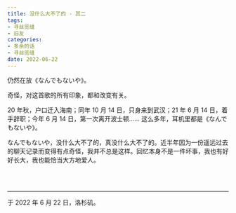 ```yaml
---
title: 没什么大不了的 - 其二
tags:
- 寻丝觅缝
- 旧友
categories:
- 多余的话
- 寻丝觅缝
date: 2022-06-22
---
```


仍然在放《なんでもないや》。

奇怪，对这首歌的所有印象，都和改变有关。

20 年秋，户口迁入海南；同年 10 月 14 日，只身来到武汉；21 年 6 月 14 日，着手辞职；今年 6 月 14 日，第一次离开波士顿…… 这么多年，耳机里都是《なんでもないや》。

なんでもないや，没什么大不了的，真没什么大不了的。近半年因为一份遥远过去的聊天记录而变得有点奇怪，我并不总是这样。回忆本身不是一件坏事，我也有好好长大，我也能恰当大方地爱人。

<br>

<br>

------

于 2022 年  6 月 22 日，洛杉矶。
